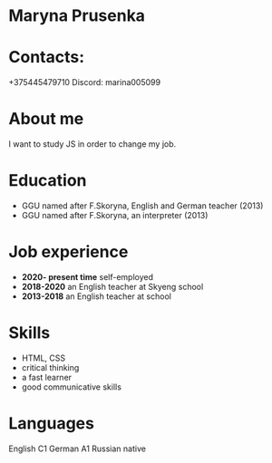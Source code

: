 # Maryna Prusenka 

# Contacts:
+375445479710
Discord: marina005099

# About me
I want to study JS in order to change my job. 

# Education
* GGU named after F.Skoryna, English and German teacher (2013)
* GGU named after F.Skoryna, an interpreter (2013)

# Job experience
* **2020- present time** self-employed
* **2018-2020** an English teacher at Skyeng school
* **2013-2018** an English teacher at school
  
# Skills 
* HTML, CSS
* critical thinking
* a fast learner
* good communicative skills
  
# Languages
English C1
German A1
Russian native


